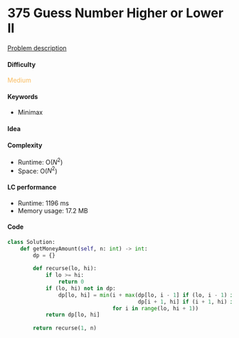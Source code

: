 375 Guess Number Higher or Lower II
=======================
[Problem description](https://leetcode.com/problems/guess-number-higher-or-lower-ii/)

#### Difficulty
<span style="color:#FABC60">Medium</span>

#### Keywords
- Minimax
  
#### Idea


#### Complexity
- Runtime: O($N^2$)
- Space: O($N^2$)
  
#### LC performance
- Runtime: 1196 ms
- Memory usage: 17.2 MB

#### Code
```python
class Solution:
    def getMoneyAmount(self, n: int) -> int:
        dp = {}
        
        def recurse(lo, hi):
            if lo >= hi:
                return 0
            if (lo, hi) not in dp:
                dp[lo, hi] = min(i + max(dp[lo, i - 1] if (lo, i - 1) in dp else recurse(lo, i - 1), 
                                         dp[i + 1, hi] if (i + 1, hi) in dp else recurse(i + 1, hi)) 
                                 for i in range(lo, hi + 1))
            return dp[lo, hi]
        
        return recurse(1, n)
```
